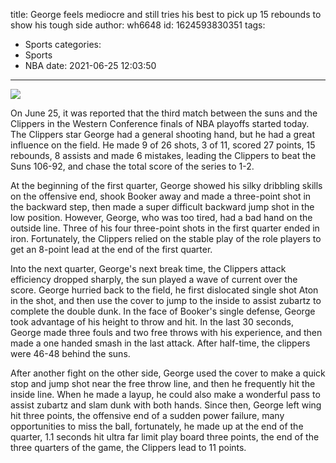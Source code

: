 title: George feels mediocre and still tries his best to pick up 15 rebounds to show his tough side
author: wh6648
id: 1624593830351
tags: 
- Sports
categories: 
- Sports
- NBA
date: 2021-06-25 12:03:50
---
![](https://p9.itc.cn/q_70/images01/20210625/a6b71cb88a504b5f93bf8c442d87d5a8.jpeg)


On June 25, it was reported that the third match between the suns and the Clippers in the Western Conference finals of NBA playoffs started today. The Clippers star George had a general shooting hand, but he had a great influence on the field. He made 9 of 26 shots, 3 of 11, scored 27 points, 15 rebounds, 8 assists and made 6 mistakes, leading the Clippers to beat the Suns 106-92, and chase the total score of the series to 1-2.

At the beginning of the first quarter, George showed his silky dribbling skills on the offensive end, shook Booker away and made a three-point shot in the backward step, then made a super difficult backward jump shot in the low position. However, George, who was too tired, had a bad hand on the outside line. Three of his four three-point shots in the first quarter ended in iron. Fortunately, the Clippers relied on the stable play of the role players to get an 8-point lead at the end of the first quarter.

Into the next quarter, George's next break time, the Clippers attack efficiency dropped sharply, the sun played a wave of current over the score. George hurried back to the field, he first dislocated single shot Aton in the shot, and then use the cover to jump to the inside to assist zubartz to complete the double dunk. In the face of Booker's single defense, George took advantage of his height to throw and hit. In the last 30 seconds, George made three fouls and two free throws with his experience, and then made a one handed smash in the last attack. After half-time, the clippers were 46-48 behind the suns.

After another fight on the other side, George used the cover to make a quick stop and jump shot near the free throw line, and then he frequently hit the inside line. When he made a layup, he could also make a wonderful pass to assist zubartz and slam dunk with both hands. Since then, George left wing hit three points, the offensive end of a sudden power failure, many opportunities to miss the ball, fortunately, he made up at the end of the quarter, 1.1 seconds hit ultra far limit play board three points, the end of the three quarters of the game, the Clippers lead to 11 points.

